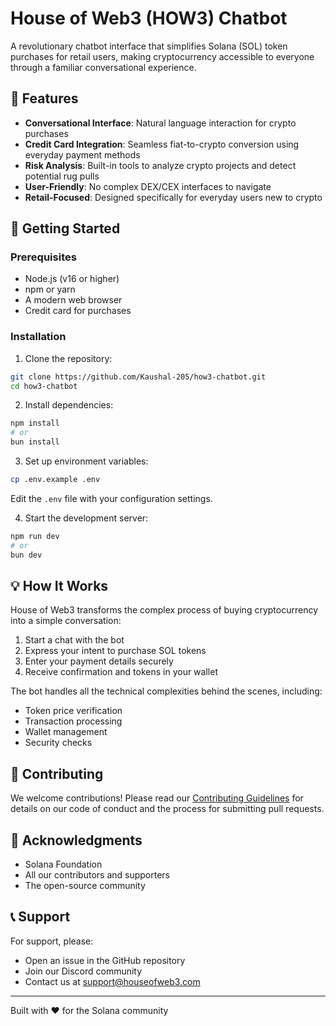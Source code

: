 # House of Web3 (HOW3) Chatbot

A revolutionary chatbot interface that simplifies Solana (SOL) token purchases for retail users, making cryptocurrency accessible to everyone through a familiar conversational experience.

## 🌟 Features

- **Conversational Interface**: Natural language interaction for crypto purchases
- **Credit Card Integration**: Seamless fiat-to-crypto conversion using everyday payment methods
- **Risk Analysis**: Built-in tools to analyze crypto projects and detect potential rug pulls
- **User-Friendly**: No complex DEX/CEX interfaces to navigate
- **Retail-Focused**: Designed specifically for everyday users new to crypto

## 🚀 Getting Started

### Prerequisites

- Node.js (v16 or higher)
- npm or yarn
- A modern web browser
- Credit card for purchases

### Installation

1. Clone the repository:
```bash
git clone https://github.com/Kaushal-205/how3-chatbot.git
cd how3-chatbot
```

2. Install dependencies:
```bash
npm install
# or
bun install
```

3. Set up environment variables:
```bash
cp .env.example .env
```
Edit the `.env` file with your configuration settings.

4. Start the development server:
```bash
npm run dev
# or
bun dev
```

## 💡 How It Works

House of Web3 transforms the complex process of buying cryptocurrency into a simple conversation:

1. Start a chat with the bot
2. Express your intent to purchase SOL tokens
3. Enter your payment details securely
4. Receive confirmation and tokens in your wallet

The bot handles all the technical complexities behind the scenes, including:
- Token price verification
- Transaction processing
- Wallet management
- Security checks

## 🤝 Contributing

We welcome contributions! Please read our [Contributing Guidelines](CONTRIBUTING.md) for details on our code of conduct and the process for submitting pull requests.

## 🙏 Acknowledgments

- Solana Foundation
- All our contributors and supporters
- The open-source community

## 📞 Support

For support, please:
- Open an issue in the GitHub repository
- Join our Discord community
- Contact us at support@houseofweb3.com

---

Built with ❤️ for the Solana community

